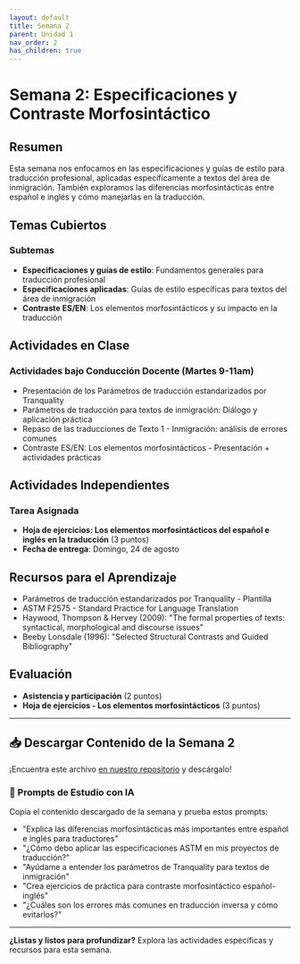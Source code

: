 ```yaml
---
layout: default
title: Semana 2
parent: Unidad 1
nav_order: 2
has_children: true
---
```


# Semana 2: Especificaciones y Contraste Morfosintáctico

## Resumen

Esta semana nos enfocamos en las especificaciones y guías de estilo para traducción profesional, aplicadas específicamente a textos del área de inmigración. También exploramos las diferencias morfosintácticas entre español e inglés y cómo manejarlas en la traducción.

## Temas Cubiertos

### Subtemas
- **Especificaciones y guías de estilo**: Fundamentos generales para traducción profesional
- **Especificaciones aplicadas**: Guías de estilo específicas para textos del área de inmigración
- **Contraste ES/EN**: Los elementos morfosintácticos y su impacto en la traducción

## Actividades en Clase

### Actividades bajo Conducción Docente (Martes 9-11am)
- Presentación de los Parámetros de traducción estandarizados por Tranquality
- Parámetros de traducción para textos de inmigración: Diálogo y aplicación práctica
- Repaso de las traducciones de Texto 1 - Inmigración: análisis de errores comunes
- Contraste ES/EN: Los elementos morfosintácticos - Presentación + actividades prácticas

## Actividades Independientes

### Tarea Asignada
- **Hoja de ejercicios: Los elementos morfosintácticos del español e inglés en la traducción** (3 puntos)
- **Fecha de entrega**: Domingo, 24 de agosto

## Recursos para el Aprendizaje

- Parámetros de traducción estandarizados por Tranquality - Plantilla
- ASTM F2575 - Standard Practice for Language Translation
- Haywood, Thompson & Hervey (2009): "The formal properties of texts: syntactical, morphological and discourse issues"
- Beeby Lonsdale (1996): "Selected Structural Contrasts and Guided Bibliography"

## Evaluación

- **Asistencia y participación** (2 puntos)
- **Hoja de ejercicios - Los elementos morfosintácticos** (3 puntos)

---

## 📥 Descargar Contenido de la Semana 2
¡Encuentra este archivo [en nuestro repositorio](https://github.com/alainamb/uic_tr18-trad-inversa-es-en/blob/main/unidad1/semana2/semana2-resumen.md) y descárgalo!

### 🤖 Prompts de Estudio con IA
Copia el contenido descargado de la semana y prueba estos prompts:
- "Explica las diferencias morfosintácticas más importantes entre español e inglés para traductores"
- "¿Cómo debo aplicar las especificaciones ASTM en mis proyectos de traducción?"
- "Ayúdame a entender los parámetros de Tranquality para textos de inmigración"
- "Crea ejercicios de práctica para contraste morfosintáctico español-inglés"
- "¿Cuáles son los errores más comunes en traducción inversa y cómo evitarlos?"

---

**¿Listas y listos para profundizar?** Explora las actividades específicas y recursos para esta semana.
